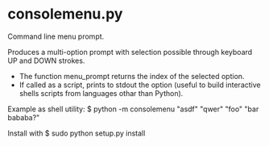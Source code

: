 consolemenu.py
==============


Command line menu prompt.

Produces a multi-option prompt with selection possible through keyboard UP and DOWN strokes.

- The function menu_prompt returns the index of the selected option.
- If called as a script, prints to stdout the option (useful to build interactive shells scripts from languages othar
than Python).

Example as shell utility:
    $ python -m consolemenu "asdf" "qwer" "foo" "bar bababa?"

Install with
    $ sudo python setup.py install
